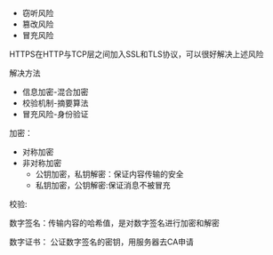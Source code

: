 - 窃听风险
- 篡改风险
- 冒充风险

HTTPS在HTTP与TCP层之间加入SSL和TLS协议，可以很好解决上述风险

解决方法
- 信息加密-混合加密
- 校验机制-摘要算法
- 冒充风险-身份验证


加密：
- 对称加密
- 非对称加密
  - 公钥加密，私钥解密：保证内容传输的安全
  - 私钥加密，公钥解密:保证消息不被冒充

校验:

数字签名：传输内容的哈希值，是对数字签名进行加密和解密

数字证书：
    公证数字签名的密钥，用服务器去CA申请

